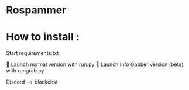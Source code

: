 # Rospammer

# How to install :
Start requirements.txt

💎 Launch normal version with run.py
🔱 Launch Info Gabber version (beta) with rungrab.py

Discord --> blackchst
